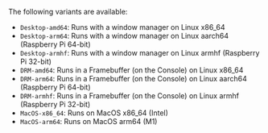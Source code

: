 The following variants are available:
- `Desktop-amd64`: Runs with a window manager on Linux x86_64
- `Desktop-arm64`: Runs with a window manager on Linux aarch64 (Raspberry Pi 64-bit)
- `Desktop-armhf`: Runs with a window manager on Linux armhf (Raspberry Pi 32-bit)
- `DRM-amd64`: Runs in a Framebuffer (on the Console) on Linux x86_64
- `DRM-arm64`: Runs in a Framebuffer (on the Console) on Linux aarch64 (Raspberry Pi 64-bit)
- `DRM-armhf`: Runs in a Framebuffer (on the Console) on Linux armhf (Raspberry Pi 32-bit)
- `MacOS-x86_64`: Runs on MacOS x86_64 (Intel)
- `MacOS-arm64`: Runs on MacOS arm64 (M1)
